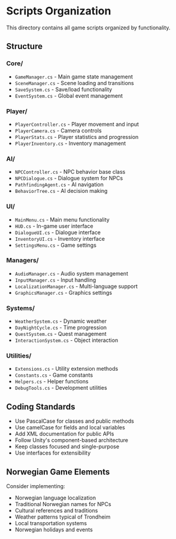 # Scripts Organization

This directory contains all game scripts organized by functionality.

## Structure

### Core/
- `GameManager.cs` - Main game state management
- `SceneManager.cs` - Scene loading and transitions
- `SaveSystem.cs` - Save/load functionality
- `EventSystem.cs` - Global event management

### Player/
- `PlayerController.cs` - Player movement and input
- `PlayerCamera.cs` - Camera controls
- `PlayerStats.cs` - Player statistics and progression
- `PlayerInventory.cs` - Inventory management

### AI/
- `NPCController.cs` - NPC behavior base class
- `NPCDialogue.cs` - Dialogue system for NPCs
- `PathfindingAgent.cs` - AI navigation
- `BehaviorTree.cs` - AI decision making

### UI/
- `MainMenu.cs` - Main menu functionality
- `HUD.cs` - In-game user interface
- `DialogueUI.cs` - Dialogue interface
- `InventoryUI.cs` - Inventory interface
- `SettingsMenu.cs` - Game settings

### Managers/
- `AudioManager.cs` - Audio system management
- `InputManager.cs` - Input handling
- `LocalizationManager.cs` - Multi-language support
- `GraphicsManager.cs` - Graphics settings

### Systems/
- `WeatherSystem.cs` - Dynamic weather
- `DayNightCycle.cs` - Time progression
- `QuestSystem.cs` - Quest management
- `InteractionSystem.cs` - Object interaction

### Utilities/
- `Extensions.cs` - Utility extension methods
- `Constants.cs` - Game constants
- `Helpers.cs` - Helper functions
- `DebugTools.cs` - Development utilities

## Coding Standards

- Use PascalCase for classes and public methods
- Use camelCase for fields and local variables
- Add XML documentation for public APIs
- Follow Unity's component-based architecture
- Keep classes focused and single-purpose
- Use interfaces for extensibility

## Norwegian Game Elements

Consider implementing:
- Norwegian language localization
- Traditional Norwegian names for NPCs
- Cultural references and traditions
- Weather patterns typical of Trondheim
- Local transportation systems
- Norwegian holidays and events
